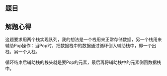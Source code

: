 ## 题目



## 解题心得

这题要求用两个栈实现队列，我的想法是一个栈用来正常存储数据，另一个栈用来辅助Pop操作：当Pop时，把数据栈中的数据通过循环倒入辅助栈中，即一个出栈，另一个入栈。

循环结束后辅助栈的栈头就是要Pop的元素，最后再将辅助栈中的元素倒回数据栈中。